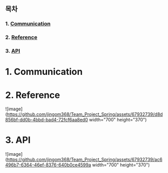 ## 목차 

### 1. [Communication](#Communication)
### 2. [Reference](#Reference)
### 3. [API](#API)

# 1. Communication

# 2. Reference

![image](https://github.com/jingom368/Team_Project_Spring/assets/67932739/d8d856bf-dd0b-4bbd-bad4-72fcf6aa8ed0 width="700" height="370")

# 3. API

![image](https://github.com/jingom368/Team_Project_Spring/assets/67932739/ac6496b7-6364-46ef-8376-640b0ce4599a width="700" height="370")
